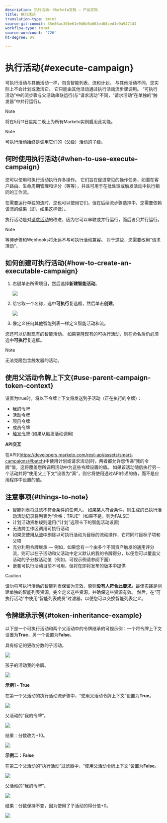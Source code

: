 ```yaml
---
description: 执行活动- Marketo文档 — 产品文档
title: 执行活动
translation-type: tm+mt
source-git-commit: 35e86ac356e61e9d6b9a663e468ced1e9a947144
workflow-type: tm+mt
source-wordcount: '726'
ht-degree: 0%

---
```


# 执行活动{#execute-campaign}

可执行活动与其他活动一样，包含智能列表、流和计划。 与其他活动不同，您实际上不会计划或激活它。 它只能由其他活动通过执行活动流步骤调用。 “可执行活动”中的流步骤与父活动串联运行(与“请求活动”不同，“请求活动”在单独的“触发器”中并行运行)。

>[!NOTE]
>
>将在5月11日星期二晚上为所有Marketo实例启用此功能。

>[!NOTE]
>
>可执行活动始终是调用它们的（父级）活动的子级。

## 何时使用执行活动{#when-to-use-execute-campaign}

您可以使用可执行活动执行许多操作。 它们旨在促进常见的操作任务，如潜在客户路由、生命周期管理和评分（等等），并且可用于在批处理或触发活动中执行相同的工作流。

在需要运行单独的流时，您也可以使用它们，但在后续流步骤选择中，您需要依赖该流的结果（即，如果这样做）。

执行活动是对[请求活动](/help/marketo/product-docs/core-marketo-concepts/smart-campaigns/flow-actions/request-campaign.md)的改进，因为它可以串联或并行运行，而后者只并行运行。

>[!NOTE]
>
>等待步骤和Webhooks将永远不与可执行活动兼容。 对于这些，您需要改用“请求活动”。

## 如何创建可执行活动{#how-to-create-an-executable-campaign}

1. 右键单击所需项目，然后选择&#x200B;**新建智能活动**。

   ![](assets/execute-campaign-1.png)

1. 给它取一个名称，选中&#x200B;**可执行**&#x200B;复选框，然后单击&#x200B;**创建**。

   ![](assets/execute-campaign-2.png)

1. 像定义任何其他智能列表一样定义智能活动和流。

您还可以仿制现有的智能活动。 如果克隆现有的可执行活动，则在命名后仍必须选中&#x200B;**可执行**&#x200B;复选框。

>[!NOTE]
>
>无法克隆包含触发器的活动。

## 使用父活动令牌上下文{#use-parent-campaign-token-context}

设置为true时，将以下令牌上下文将发送到子活动（正在执行的令牌）：

* 我的令牌
* 活动令牌
* 项目令牌
* 成员令牌
* [触发令牌](/help/marketo/product-docs/marketo-sales-insight/msi-for-salesforce/features/tabs-in-the-msi-panel/interesting-moments/trigger-tokens-for-interesting-moments.md) (如果从触发活动调用)

**API交互**

在API](https://developers.marketo.com/rest-api/assets/smart-campaigns/#batch)中使用计划或请求活动[时，两者都允许您传递“我的令牌”值，这将覆盖您所调用活动中为这些令牌设置的值。 如果该活动随后执行另一个活动并将“使用父上下文”设置为“真”，则它将使用通过API传递的值，而不是应用程序中设置的值。

## 注意事项{#things-to-note}

* 智能列表将过滤不符合条件的任何人。 如果某人符合条件，则生成的已执行活动活动记录将列表为“合格：TRUE”（如果不是，则为FALSE）
* 计划活动资格规则适用(“计划”选项卡下的智能活动设置)
* 无法跨工作区调用可执行活动
* 如果您使用[从流](/help/marketo/product-docs/core-marketo-concepts/smart-campaigns/flow-actions/remove-from-flow.md)中删除以可执行活动为目标的流动操作，它将同时目标子项和父项
* 充分利用令牌继承 — 例如，如果您有一个由多个不同资产触发的通用评分流，则可以在子活动和父活动中定义默认的我的令牌得分，以便您可以覆盖父活动的子分数活动值（例如，可视示例请参阅下面）
* 嵌套可执行活动目前不可用，但将在即将发布的版本中提供

>[!CAUTION]
>
>请勿将可执行活动的智能列表保留为无效，否则&#x200B;**没有人符合此要求。**&#x200B;最佳实践是创建单独的智能列表资源，完全定义这些资源，并确保这些资源有效。 然后，在“可执行活动”中使用“智能列表成员”过滤器，以便您可以交换智能列表定义。

## 令牌继承示例{#token-inheritance-example}

以下是一个可执行活动和两个父活动中的令牌继承的可视示例：一个将令牌上下文设置为&#x200B;**True**，另一个设置为&#x200B;**False**。

具有标记的更改分数的子活动。

![](assets/execute-campaign-3.png)

孩子的活动我的令牌。

![](assets/execute-campaign-4.png)

**示例1 - True**

在第一个父活动的执行活动流步骤中，“使用父活动令牌上下文”设置为&#x200B;**True**。

![](assets/execute-campaign-5.png)

父活动的“我的令牌”。

![](assets/execute-campaign-6.png)

结果：分数改为+10。

![](assets/execute-campaign-7.png)

**示例二：False**

在第二个父活动的“执行活动”过滤器中，“使用父活动令牌上下文”设置为&#x200B;**False**。

![](assets/execute-campaign-8.png)

父活动的“我的令牌”。

![](assets/execute-campaign-9.png)

结果：分数保持不变，因为使用了子活动的得分值+0。

![](assets/execute-campaign-10.png)
